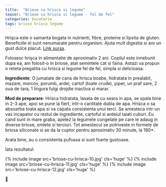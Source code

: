 ```yaml
---
title:  "Briose cu hrisca si legume"
teaser: "Briose cu hrisca si legume - fel de fel"
categories: bucatarie
tags: briose hrisca legume
---
```

Hrişca este o samanta bogata in nutrienti, fibre, proteine si lipsita de gluten. Beneficiile ei sunt nenumarate pentru organism. Ajuta mult digestia si are un gust dulce placut. [Link sursa](https://viataverdeviu.ro/hrisca-uzina-nutrienti).

Folosesc hrişca in alimentatie de aproximativ 2 ani.
Copilul este innebunit dupa ea, am folosit-o in briose, atat semintele cat si faina.
Astazi va propun o reteta pregatita cu hrisca si legume fel de fel, simpla si delicioasa.

**Ingrediente**: O jumatate de cana de hrisca boabe, hidratata in prealabil, mazare, morcov, porumb, ardei, cartof (toate crude), piper, un praf sare, 2 oua de tara, 1 lingura fulgi drojdie inactiva si marar.

**Mod de preparare**: Hrisca hidratata, lasata de cu seara in apa, se spala bine in 2-3 ape, apoi se pune la fiert, intr-o cantitate dubla de apa.
Hrisca o sa absoarba toata apa si va capata consistenta unui terci.
Se amesteca intr-un vas incapator cu restul de ingrediente, cartoful si ardeiul taiati cuburi. Eu cand sunt in mare graba, apelez la legumele congelate pe care le adaug in diverse briose, omlete si terciuri.
Tot amestecul se potriveste in formele de briosa siliconate si se da la cuptor pentru aproximativ 30 minute, la 180*.

Arata bine, au o consistenta pufoasa si sunt foarte gustoase.

Iata rezultatul:

{% include image src='briose-cu-hrisca-10.jpg' cls='huge' %}
{% include image src='briose-cu-hrisca-11.jpg' cls='huge' %}
{% include image src='briose-cu-hrisca-12.jpg' cls='huge' %}

:sunflower:

